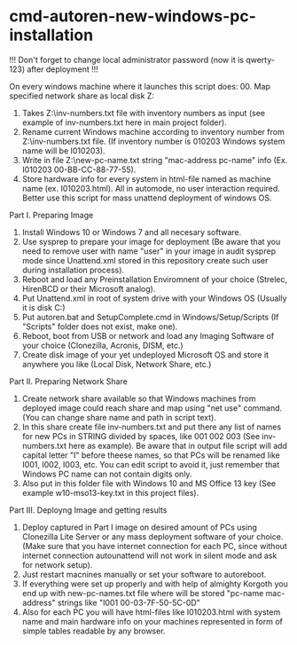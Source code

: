 # cmd-autoren-new-windows-pc-installation
!!! Don't forget to change local administrator password (now it is qwerty-123) after deployment !!!

On every windows machine where it launches this script does: 
00. Map specified network share as local disk Z: 
01. Takes Z:\inv-numbers.txt file with inventory numbers as input (see example of inv-numbers.txt here in main project folder). 
02. Rename current Windows machine according to inventory number from Z:\inv-numbers.txt file. (If inventory number is 010203 Windows system name will be I010203).
03. Write in file Z:\new-pc-name.txt string "mac-address pc-name" info (Ex. I010203 00-BB-CC-88-77-55).
04. Store hardware info for every system in html-file named as machine name (ex. I010203.html).
All in automode, no user interaction required. Better use this script for mass unattend deployment of windows OS.

Part I. Preparing Image
01. Install Windows 10 or Windows 7 and all necesary software.
02. Use sysprep to prepare your image for deployment
(Be aware that you need to remove user with name "user" in your image in audit sysprep mode since Unattend.xml stored in this repository create such user during installation process).
03. Reboot and load any Preinstallation Enviromnent of your choice (Strelec, HirenBCD or their Microsoft analog).
04. Put Unattend.xml in root of system drive with your Windows OS (Usually it is disk C:)
05. Put autoren.bat and SetupComplete.cmd in Windows/Setup/Scripts (If "Scripts" folder does not exist, make one).
06. Reboot, boot from USB or network and load any Imaging Software of your choice (Clonezilla, Acronis, DISM, etc.) 
07. Create disk image of your yet undeployed Microsoft OS and store it anywhere you like (Local Disk, Network Share, etc.)

Part II. Preparing Network Share
01. Create network share available so that Windows machines from deployed image could reach share and map using "net use" command. (You can change share name and path in script text).
02. In this share create file inv-numbers.txt and put there any list of names for new PCs in STRING divided by spaces, like 001 002 003 (See inv-numbers.txt here as example).
Be aware that in output file script will add capital letter "I" before theese names, so that PCs will be renamed like I001, I002, I003, etc. You can edit script to avoid it, just remember that Windows PC name can not contain digits only.
03. Also put in this folder file with Windows 10 and MS Office 13 key (See example w10-mso13-key.txt in this project files).

Part III. Deployng Image and getting results
01. Deploy captured in Part I image on desired amount of PCs using Clonezilla Lite Server or any mass deployment software of your choice.
(Make sure that you have internet connection for each PC, since without internet connection autounattend will not work in silent mode and ask for network setup).
02. Just restart macnines manually or set your software to autoreboot.
03. If everything were set up properly and with help of almighty Korgoth you end up with new-pc-names.txt file
where will be stored "pc-name mac-address" strings like "I001 00-03-7F-50-5C-0D"
04. Also for each PC you will have html-files like I010203.html with system name and main hardware info on your machines represented in form of simple tables readable by any browser.
